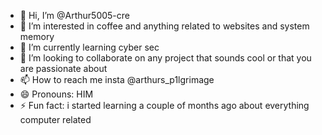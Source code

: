 - 👋 Hi, I’m @Arthur5005-cre
- 👀 I’m interested in coffee and anything related to websites and system memory  
- 🌱 I’m currently learning cyber sec
- 💞️ I’m looking to collaborate on any project that sounds cool or that you are passionate about
- 📫 How to reach me insta @arthurs_p1lgrimage
- 😄 Pronouns: HIM
- ⚡ Fun fact: i started learning a couple of months ago about everything computer related

<!---
Arthur5005-cre/Arthur5005-cre is a ✨ special ✨ repository because its `README.md` (this file) appears on your GitHub profile.
You can click the Preview link to take a look at your changes.
--->

